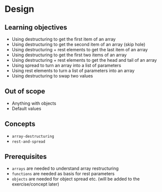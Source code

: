 # Design

## Learning objectives

- Using destructuring to get the first item of an array
- Using destructuring to get the second item of an array (skip hole)
- Using destructuring + rest elements to get the last item of an array
- Using destructuring to get the first two items of an array
- Using destructuring + rest elements to get the head and tail of an array
- Using spread to turn an array into a list of parameters
- Using rest elements to turn a list of parameters into an array
- Using destructuring to swap two values

## Out of scope

- Anything with objects
- Default values

## Concepts

- `array-destructuring`
- `rest-and-spread`

## Prerequisites

- `arrays` are needed to understand array restructuring
- `functions` are needed as basis for rest parameters
- `objects` are needed for object spread etc. (will be added to the exercise/concept later)
